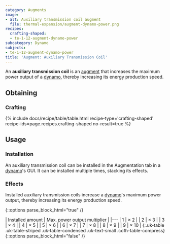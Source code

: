 ```yaml
---
category: Augments
image:
- alt: Auxiliary transmission coil augment
  file: thermal-expansion/augment-dynamo-power.png
recipes:
  crafting-shaped:
  - te-1-12-augment-dynamo-power
subcategory: Dynamo
subjects:
- te-1-12-augment-dynamo-power
title: 'Augment: Auxiliary Transmission Coil'
---
```


An **auxiliary transmission coil** is an [augment](../augments/) that
increases the maximum power output of a [dynamo](../dynamos/), thereby
increasing its energy production speed.


Obtaining
---------

### Crafting
{% include docs/recipe/table/table.html recipe-type='crafting-shaped' recipe-ids=page.recipes.crafting-shaped no-result=true %}


Usage
-----

### Installation
An auxiliary transmission coil can be installed in the Augmentation tab in a
[dynamo](../dynamos/)'s GUI. It can be installed multiple times, stacking its
effects.

### Effects
Installed auxiliary transmission coils increase a [dynamo](../dynamos/)'s
maximum power output, thereby increasing its energy production speed.

{::options parse_block_html="true" /}
<div class="uk-overflow-container">
| Installed amount | Max. power output multiplier |
|---
| 1 | × 2 |
| 2 | × 3 |
| 3 | × 4 |
| 4 | × 5 |
| 5 | × 6 |
| 6 | × 7 |
| 7 | × 8 |
| 8 | × 9 |
| 9 | × 10 |
{:.uk-table .uk-table-striped .uk-table-condensed .uk-text-small .cofh-table-compress}
</div>
{::options parse_block_html="false" /}
